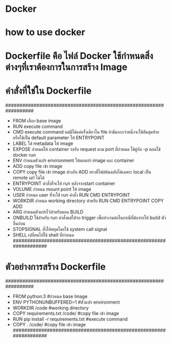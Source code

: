 # Docker
# how to use docker 
# Dockerfile คือ ไฟล์ Docker ใช้กำหนดสิ่งต่างๆที่เราต้องการในการสร้าง Image

# คำสั่งที่ใช่ใน Dockerfile

##################################################################
* FROM เลือก base image
* RUN execute command
* CMD execute command แต่มีได้แค่ครั้งเดียวใน file        ถ้ามีมากกว่าหนึ่งจะใช้อันสุดท้าย หรือใช้เป็น default parameter ให้ ENTRYPOINT
* LABEL ใส่ metadata ให้ image
* EXPOSE กำหนดให้ container รอรับ request ตาม port ที่กำหนด ใช้คู่กับ  -p ตอนใช้ docker run
* ENV กำหนดตัวแปร environment ให้ตอนทำ image และ container
* ADD copy file เข้า image
* COPY copy file เข้า image ต่างกับ ADD ตรงที่ไฟล์ต้นฉบับได้เฉพาะ local เป็น remote url ไม่ได้
* ENTRYPOINT คำสั่งที่จะให้ run หลังจากstart container
* VOLUME กำหนด mount point ให้ image
* USER กำหนด user ที่จะใช้ run คำสั่ง RUN CMD ENTRYPOINT
* WORKDIR กำหนด working directory  สำหรับ  RUN CMD ENTRYPOINT COPY ADD
* ARG กำหนดตัวแปรไว้สำหรับตอน BUILD
* ONBUILD ใช้สำหรับ run คำสั่งแต่ให้รอ trigger เพื่อทำงานต่อในกรณีที่ต้องรอให้ build ตัวอื่นก่อน
* STOPSIGNAL สั่งให้หยุดโดยใช้ system call signal
* SHELL เปลี่ยนไปใช้ shell ที่กำหนด
##################################################################

# ตัวอย่างการสร้าง Dockerfile
##################################################################
* FROM python:3                               #กำหนด base Image
* ENV PYTHONUNBUFFERED=1                      #ตัวแปร environment
* WORKDIR /code                               #working directory
* COPY requirements.txt /code/                #copy file เข้า image
* RUN pip install -r requirements.txt         #execute command
* COPY . /code/                               #copy file เข้า image
##################################################################
